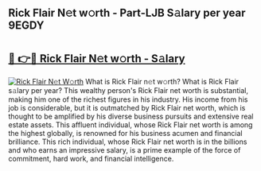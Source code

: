 ## Rick Flair N𝚎t w𝚘rth - Part-LJB S𝚊lary per year 9EGDY

# <h2><a href="http://gc5520.nevu.top/?p=Rick+Flair">🔗 👉🔴 Rick Flair N𝚎t w𝚘rth - S𝚊lary</a></h2>

[![Rick Flair N𝚎t W𝚘rth](https://i.imgur.com/Oavwk0R.jpeg)](http://gc5520.nevu.top/?p=Rick+Flair)
What is Rick Flair n𝚎t w𝚘rth? What is Rick Flair s𝚊lary per year?
This wealthy person's Rick Flair net worth is substantial, making him one of the richest figures in his industry. His income from his job is considerable, but it is outmatched by Rick Flair net worth, which is thought to be amplified by his diverse business pursuits and extensive real estate assets. This affluent individual, whose Rick Flair net worth is among the highest globally, is renowned for his business acumen and financial brilliance. This rich individual, whose Rick Flair net worth is in the billions and who earns an impressive salary, is a prime example of the force of commitment, hard work, and financial intelligence.
